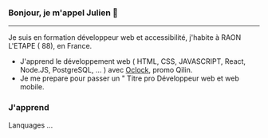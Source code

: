 ### Bonjour, je m'appel Julien 👋
---

Je suis en formation développeur web et accessibilité, j'habite à RAON L'ETAPE ( 88), en France.

- J'apprend le développement web ( HTML, CSS, JAVASCRIPT, React, Node.JS, PostgreSQL, ... ) avec [Oclock](https://oclock.io/), promo Qilin.
- Je me prepare pour passer un " Titre pro Développeur web et web mobile.

### J'apprend

Lanquages ...



<!--
**Julien-Qilin-88/Julien-Qilin-88** is a ✨ _special_ ✨ repository because its `README.md` (this file) appears on your GitHub profile.

Here are some ideas to get you started:

- 🔭 I’m currently working on ...
- 🌱 I’m currently learning ...
- 👯 I’m looking to collaborate on ...
- 🤔 I’m looking for help with ...
- 💬 Ask me about ...
- 📫 How to reach me: ...
- 😄 Pronouns: ...
- ⚡ Fun fact: ...
-->

